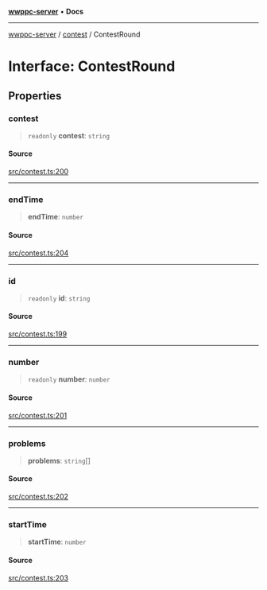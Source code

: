[**wwppc-server**](../../README.md) • **Docs**

***

[wwppc-server](../../modules.md) / [contest](../README.md) / ContestRound

# Interface: ContestRound

## Properties

### contest

> `readonly` **contest**: `string`

#### Source

[src/contest.ts:200](https://github.com/WWPPC/WWPPC-server/blob/d36edcf5b3e9dc61bf375adab6f0ce8e98344d21/src/contest.ts#L200)

***

### endTime

> **endTime**: `number`

#### Source

[src/contest.ts:204](https://github.com/WWPPC/WWPPC-server/blob/d36edcf5b3e9dc61bf375adab6f0ce8e98344d21/src/contest.ts#L204)

***

### id

> `readonly` **id**: `string`

#### Source

[src/contest.ts:199](https://github.com/WWPPC/WWPPC-server/blob/d36edcf5b3e9dc61bf375adab6f0ce8e98344d21/src/contest.ts#L199)

***

### number

> `readonly` **number**: `number`

#### Source

[src/contest.ts:201](https://github.com/WWPPC/WWPPC-server/blob/d36edcf5b3e9dc61bf375adab6f0ce8e98344d21/src/contest.ts#L201)

***

### problems

> **problems**: `string`[]

#### Source

[src/contest.ts:202](https://github.com/WWPPC/WWPPC-server/blob/d36edcf5b3e9dc61bf375adab6f0ce8e98344d21/src/contest.ts#L202)

***

### startTime

> **startTime**: `number`

#### Source

[src/contest.ts:203](https://github.com/WWPPC/WWPPC-server/blob/d36edcf5b3e9dc61bf375adab6f0ce8e98344d21/src/contest.ts#L203)
